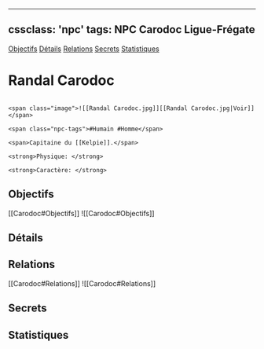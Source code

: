 
---
cssclass: 'npc'
tags: NPC Carodoc Ligue-Frégate
---
<span class="nav">[Objectifs](#Objectifs) [Détails](#Détails)  [Relations](#Relations) [Secrets](#Secrets) [Statistiques](#Statistiques)</span>

# Randal Carodoc
```ad-desc

<span class="image">![[Randal Carodoc.jpg]][[Randal Carodoc.jpg|Voir]]</span>

<span class="npc-tags">#Humain #Homme</span>

<span>Capitaine du [[Kelpie]].</span>

<strong>Physique: </strong>

<strong>Caractère: </strong>

```


## Objectifs
<span class="tab">[[Carodoc#Objectifs]]</span>
<span class="embed-section tab">![[Carodoc#Objectifs]]</span>

## Détails

## Relations
<span class="tab">[[Carodoc#Relations]]</span>
<span class="embed-section tab">![[Carodoc#Relations]]</span>

## Secrets

## Statistiques
